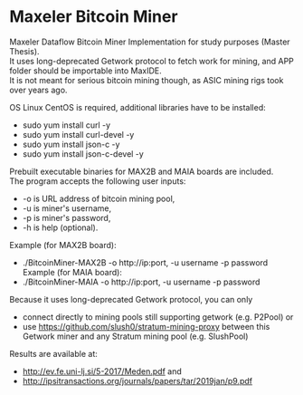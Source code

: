 # Maxeler Bitcoin Miner
Maxeler Dataflow Bitcoin Miner Implementation for study purposes (Master Thesis). <br />
It uses long-deprecated Getwork protocol to fetch work for mining, and APP folder should be importable into MaxIDE. <br />
It is not meant for serious bitcoin mining though, as ASIC mining rigs took over years ago. <br />

OS Linux CentOS is required, additional libraries have to be installed: <br />
- sudo yum install curl -y <br />
- sudo yum install curl-devel -y <br />
- sudo yum install json-c -y <br />
- sudo yum install json-c-devel -y <br />

Prebuilt executable binaries for MAX2B and MAIA boards are included. <br />
The program accepts the following user inputs: <br />
  - -o is URL address of bitcoin mining pool, <br />
  - -u is miner's username, <br />
  - -p is miner's password, <br />
  - -h is help (optional). <br />

Example (for MAX2B board): <br />
-  ./BitcoinMiner-MAX2B -o http://ip:port, -u username -p password  <br />
Example (for MAIA board): <br />
-  ./BitcoinMiner-MAIA -o http://ip:port, -u username -p password <br />

Because it uses long-deprecated Getwork protocol, you can only 
- connect directly to mining pools still supporting getwork (e.g. P2Pool) or
- use https://github.com/slush0/stratum-mining-proxy between this Getwork miner and any Stratum mining pool (e.g. SlushPool)

Results are available at: <br />
- http://ev.fe.uni-lj.si/5-2017/Meden.pdf and <br />
- http://ipsitransactions.org/journals/papers/tar/2019jan/p9.pdf
